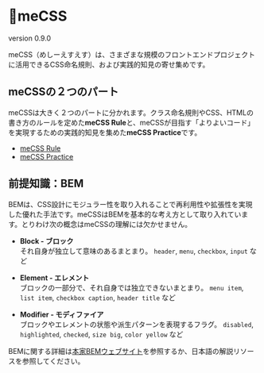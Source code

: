 # 🍚meCSS

version 0.9.0

meCSS（めしーえすえす）は、さまざまな規模のフロントエンドプロジェクトに活用できるCSS命名規則、および実践的知見の寄せ集めです。

## meCSSの２つのパート

meCSSは大きく２つのパートに分かれます。クラス命名規則やCSS、HTMLの書き方のルールを定めた**meCSS Rule**と、meCSSが目指す「よりよいコード」を実現するための実践的知見を集めた**meCSS Practice**です。

- [meCSS Rule](rule.md)
- [meCSS Practice](practice.md)

## 前提知識：BEM

BEMは、CSS設計にモジュラー性を取り入れることで再利用性や拡張性を実現した優れた手法です。meCSSはBEMを基本的な考え方として取り入れています。とりわけ次の概念はmeCSSの理解には欠かせません。

- **Block - ブロック**  
  それ自身が独立して意味のあるまとまり。 `header`, `menu`, `checkbox`, `input` など

- **Element - エレメント**  
  ブロックの一部分で、それ自身では独立できないまとまり。 `menu item`, `list item`, `checkbox caption`, `header title` など

- **Modifier - モディファイア**  
  ブロックやエレメントの状態や派生パターンを表現するフラグ。 `disabled`, `highlighted`, `checked`, `size big`, `color yellow` など

BEMに関する詳細は[本家BEMウェブサイト](http://getbem.com/)を参照するか、日本語の解説リソースを参照してください。

